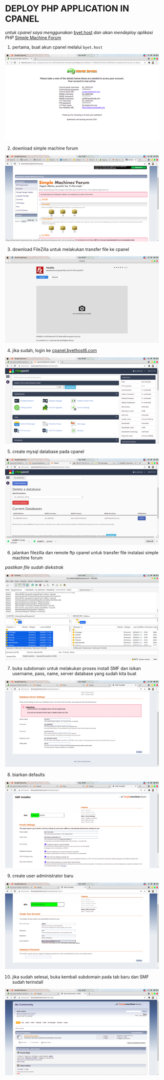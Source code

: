# DEPLOY PHP APPLICATION IN CPANEL

*untuk cpanel saya menggunakan* [byet.host](https://byet.host) *dan akan mendeploy aplikasi PHP* [Simple Machine Forum](https://www.simplemachines.org/)

1. pertama, buat akun cpanel melalui `byet.host` 

![1](assets/01.png)

2. download simple machine forum

![2](assets/03.png)

3. download FileZilla untuk melakukan transfer file ke cpanel

![3](assets/04.png)

4. jika sudah, login ke [cpanel.byethost6.com](cpanel.byethost6.com)

![4](assets/02.png)

5. create mysql database pada cpanel

![5](assets/05.png)

6. jalankan filezilla dan remote ftp cpanel untuk transfer file instalasi simple machine forum

*pastikan file sudah diekstrak*

![6](assets/06.png)

7. buka subdomain untuk melakukan proses install SMF dan isikan username, pass, name, server database yang sudah kita buat

![7](assets/07.png)

8. biarkan defaults

![8](assets/08.png)

9. create user administrator baru 

![9](assets/09.png)

10. jika sudah selesai, buka kembali subdomain pada tab baru dan SMF sudah terinstall

![10](assets/10.png)
